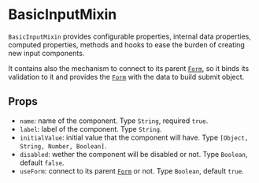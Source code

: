 <style>
body {
    overflow-x: scroll !important;
    overflow-y: scroll !important;
}
</style>

# BasicInputMixin

`BasicInputMixin` provides configurable properties, internal data properties, computed properties, methods and hooks to ease the burden of creating new input components.

It contains also the mechanism to connect to its parent [`Form`](/components/form/form), so it binds its validation to it and provides the [`Form`](/components/form/form) with the data to build submit object.

<div class="mb-xs-8" />

## Props

- `name`: name of the component. Type `String`, required `true`.
- `label`: label of the component. Type `String`.
- `initialValue`: initial value that the component will have. Type `[Object, String, Number, Boolean]`.
- `disabled`: wether the component will be disabled or not. Type `Boolean`, default `false`.
- `useForm`: connect to its parent [`Form`](/components/form/form) or not. Type `Boolean`, default `true`.

<div class="mb-xs-8" />
